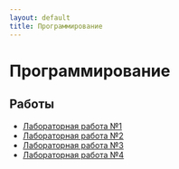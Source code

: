 ```yaml
---
layout: default
title: Программирование
---
```


# Программирование

## Работы

- [Лабораторная работа №1](https://github.com/arseniiarsenii/ivt-portfolio/tree/main/works/year-1/Программирование/Лабораторная%20работа%20№1)
- [Лабораторная работа №2](https://github.com/arseniiarsenii/ivt-portfolio/tree/main/works/year-1/Программирование/Лабораторная%20работа%20№2)
- [Лабораторная работа №3](https://github.com/arseniiarsenii/ivt-portfolio/tree/main/works/year-1/Программирование/Лабораторная%20работа%20№3)
- [Лабораторная работа №4](https://github.com/arseniiarsenii/ivt-portfolio/tree/main/works/year-1/Программирование/Лабораторная%20работа%20№4) 